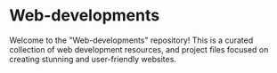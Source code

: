 # Web-developments
Welcome to the "Web-developments" repository! This is a curated collection of web development resources, and project files focused on creating stunning and user-friendly websites.

